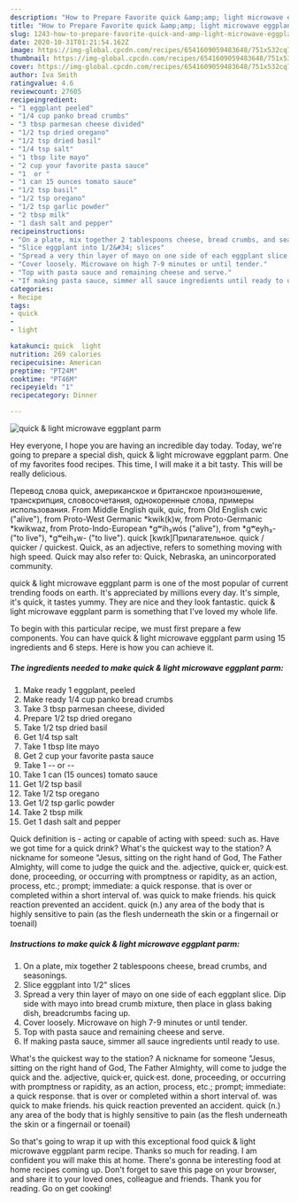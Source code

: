 ```yaml
---
description: "How to Prepare Favorite quick &amp;amp; light microwave eggplant parm"
title: "How to Prepare Favorite quick &amp;amp; light microwave eggplant parm"
slug: 1243-how-to-prepare-favorite-quick-and-amp-light-microwave-eggplant-parm
date: 2020-10-31T01:21:54.162Z
image: https://img-global.cpcdn.com/recipes/6541609059483648/751x532cq70/quick-light-microwave-eggplant-parm-recipe-main-photo.jpg
thumbnail: https://img-global.cpcdn.com/recipes/6541609059483648/751x532cq70/quick-light-microwave-eggplant-parm-recipe-main-photo.jpg
cover: https://img-global.cpcdn.com/recipes/6541609059483648/751x532cq70/quick-light-microwave-eggplant-parm-recipe-main-photo.jpg
author: Iva Smith
ratingvalue: 4.6
reviewcount: 27605
recipeingredient:
- "1 eggplant peeled"
- "1/4 cup panko bread crumbs"
- "3 tbsp parmesan cheese divided"
- "1/2 tsp dried oregano"
- "1/2 tsp dried basil"
- "1/4 tsp salt"
- "1 tbsp lite mayo"
- "2 cup your favorite pasta sauce"
- "1  or "
- "1 can 15 ounces tomato sauce"
- "1/2 tsp basil"
- "1/2 tsp oregano"
- "1/2 tsp garlic powder"
- "2 tbsp milk"
- "1 dash salt and pepper"
recipeinstructions:
- "On a plate, mix together 2 tablespoons cheese, bread crumbs, and seasonings."
- "Slice eggplant into 1/2&#34; slices"
- "Spread a very thin layer of mayo on one side of each eggplant slice. Dip side with mayo into bread crumb mixture, then place in glass baking dish, breadcrumbs facing up."
- "Cover loosely. Microwave on high 7-9 minutes or until tender."
- "Top with pasta sauce and remaining cheese and serve."
- "If making pasta sauce, simmer all sauce ingredients until ready to use."
categories:
- Recipe
tags:
- quick
- 
- light

katakunci: quick  light 
nutrition: 269 calories
recipecuisine: American
preptime: "PT24M"
cooktime: "PT46M"
recipeyield: "1"
recipecategory: Dinner

---
```



![quick &amp; light microwave eggplant parm](https://img-global.cpcdn.com/recipes/6541609059483648/751x532cq70/quick-light-microwave-eggplant-parm-recipe-main-photo.jpg)

Hey everyone, I hope you are having an incredible day today. Today, we're going to prepare a special dish, quick &amp; light microwave eggplant parm. One of my favorites food recipes. This time, I will make it a bit tasty. This will be really delicious.

Перевод слова quick, американское и британское произношение, транскрипция, словосочетания, однокоренные слова, примеры использования. From Middle English quik, quic, from Old English cwic (&#34;alive&#34;), from Proto-West Germanic *kwik(k)w, from Proto-Germanic *kwikwaz, from Proto-Indo-European *gʷih₃wós (&#34;alive&#34;), from *gʷeyh₃- (&#34;to live&#34;), *gʷeih₃w- (&#34;to live&#34;). quick [kwɪk]Прилагательное. quick / quicker / quickest. Quick, as an adjective, refers to something moving with high speed. Quick may also refer to: Quick, Nebraska, an unincorporated community.

quick &amp; light microwave eggplant parm is one of the most popular of current trending foods on earth. It's appreciated by millions every day. It's simple, it's quick, it tastes yummy. They are nice and they look fantastic. quick &amp; light microwave eggplant parm is something that I've loved my whole life.


To begin with this particular recipe, we must first prepare a few components. You can have quick &amp; light microwave eggplant parm using 15 ingredients and 6 steps. Here is how you can achieve it.

<!--inarticleads1-->

##### The ingredients needed to make quick &amp; light microwave eggplant parm:

1. Make ready 1 eggplant, peeled
1. Make ready 1/4 cup panko bread crumbs
1. Take 3 tbsp parmesan cheese, divided
1. Prepare 1/2 tsp dried oregano
1. Take 1/2 tsp dried basil
1. Get 1/4 tsp salt
1. Take 1 tbsp lite mayo
1. Get 2 cup your favorite pasta sauce
1. Take 1 -- or --
1. Take 1 can (15 ounces) tomato sauce
1. Get 1/2 tsp basil
1. Take 1/2 tsp oregano
1. Get 1/2 tsp garlic powder
1. Take 2 tbsp milk
1. Get 1 dash salt and pepper


Quick definition is - acting or capable of acting with speed: such as. Have we got time for a quick drink? What&#39;s the quickest way to the station? A nickname for someone &#34;Jesus, sitting on the right hand of God, The Father Almighty, will come to judge the quick and the. adjective, quick·er, quick·est. done, proceeding, or occurring with promptness or rapidity, as an action, process, etc.; prompt; immediate: a quick response. that is over or completed within a short interval of. was quick to make friends. his quick reaction prevented an accident. quick (n.) any area of the body that is highly sensitive to pain (as the flesh underneath the skin or a fingernail or toenail) 

<!--inarticleads2-->

##### Instructions to make quick &amp; light microwave eggplant parm:

1. On a plate, mix together 2 tablespoons cheese, bread crumbs, and seasonings.
1. Slice eggplant into 1/2&#34; slices
1. Spread a very thin layer of mayo on one side of each eggplant slice. Dip side with mayo into bread crumb mixture, then place in glass baking dish, breadcrumbs facing up.
1. Cover loosely. Microwave on high 7-9 minutes or until tender.
1. Top with pasta sauce and remaining cheese and serve.
1. If making pasta sauce, simmer all sauce ingredients until ready to use.


What&#39;s the quickest way to the station? A nickname for someone &#34;Jesus, sitting on the right hand of God, The Father Almighty, will come to judge the quick and the. adjective, quick·er, quick·est. done, proceeding, or occurring with promptness or rapidity, as an action, process, etc.; prompt; immediate: a quick response. that is over or completed within a short interval of. was quick to make friends. his quick reaction prevented an accident. quick (n.) any area of the body that is highly sensitive to pain (as the flesh underneath the skin or a fingernail or toenail) 

So that's going to wrap it up with this exceptional food quick &amp; light microwave eggplant parm recipe. Thanks so much for reading. I am confident you will make this at home. There's gonna be interesting food at home recipes coming up. Don't forget to save this page on your browser, and share it to your loved ones, colleague and friends. Thank you for reading. Go on get cooking!
